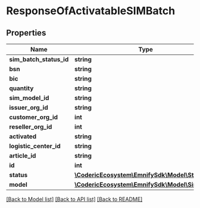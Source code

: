 # ResponseOfActivatableSIMBatch

## Properties
Name | Type | Description | Notes
------------ | ------------- | ------------- | -------------
**sim_batch_status_id** | **string** |  | [optional] 
**bsn** | **string** |  | [optional] 
**bic** | **string** |  | [optional] 
**quantity** | **string** |  | [optional] 
**sim_model_id** | **string** |  | [optional] 
**issuer_org_id** | **string** |  | [optional] 
**customer_org_id** | **int** |  | [optional] 
**reseller_org_id** | **int** |  | [optional] 
**activated** | **string** |  | [optional] 
**logistic_center_id** | **string** |  | [optional] 
**article_id** | **string** |  | [optional] 
**id** | **int** |  | [optional] 
**status** | [**\CodericEcosystem\EmnifySdk\Model\Status**](Status.md) |  | [optional] 
**model** | [**\CodericEcosystem\EmnifySdk\Model\SimModel**](SimModel.md) |  | [optional] 

[[Back to Model list]](../../README.md#documentation-for-models) [[Back to API list]](../../README.md#documentation-for-api-endpoints) [[Back to README]](../../README.md)

